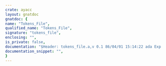 ```yaml
---
crate: ayacc
layout: gnatdoc
gnatdoc: {
name: "Tokens_File",
qualified_name: "Tokens_File",
signature: "tokens_file",
enclosing: "",
is_private: false,
documentation: "$Header: tokens_file.a,v 0.1 86/04/01 15:14:22 ada Exp $ \n$Log:	tokens_file.a,v $\nRevision 0.1  86/04/01  15:14:22  ada\n This version fixes some minor bugs with empty grammars \n and $$ expansion. It also uses vads5.1b enhancements \n such as pragma inline. \n\n\nRevision 0.0  86/02/19  18:54:11  ada\n\nThese files comprise the initial version of Ayacc\ndesigned and implemented by David Taback and Deepak Tolani.\nAyacc has been compiled and tested under the Verdix Ada compiler\nversion 4.06 on a vax 11/750 running Unix 4.2BSD.\n ",
documentation_snippet: "",
}
---
```

